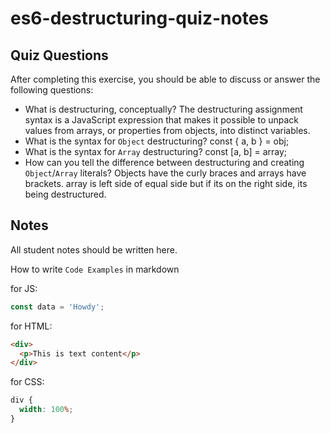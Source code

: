# es6-destructuring-quiz-notes

## Quiz Questions

After completing this exercise, you should be able to discuss or answer the following questions:

- What is destructuring, conceptually?
  The destructuring assignment syntax is a JavaScript expression that makes it possible to unpack values from arrays, or properties from objects, into distinct variables.
- What is the syntax for `Object` destructuring?
  const { a, b } = obj;
- What is the syntax for `Array` destructuring?
  const [a, b] = array;
- How can you tell the difference between destructuring and creating `Object`/`Array` literals?
  Objects have the curly braces and arrays have brackets.
  array is left side of equal side but if its on the right side, its being destructured.

## Notes

All student notes should be written here.

How to write `Code Examples` in markdown

for JS:

```javascript
const data = 'Howdy';
```

for HTML:

```html
<div>
  <p>This is text content</p>
</div>
```

for CSS:

```css
div {
  width: 100%;
}
```
